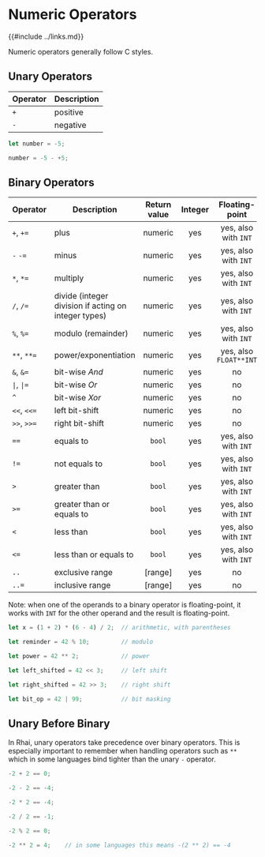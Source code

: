 Numeric Operators
=================

{{#include ../links.md}}

Numeric operators generally follow C styles.

Unary Operators
---------------

| Operator | Description |
| -------- | ----------- |
| `+`      | positive    |
| `-`      | negative    |

```rust no_run
let number = -5;

number = -5 - +5;
```

Binary Operators
----------------

| Operator                          | Description                                          | Return value | Integer |     Floating-point     | [`Decimal`][rust_decimal] |
| --------------------------------- | ---------------------------------------------------- | :----------: | :-----: | :--------------------: | :-----------------------: |
| `+`, `+=`                         | plus                                                 |   numeric    |   yes   |  yes, also with `INT`  |   yes, also with `INT`    |
| `-` `-=`                          | minus                                                |   numeric    |   yes   |  yes, also with `INT`  |   yes, also with `INT`    |
| `*`, `*=`                         | multiply                                             |   numeric    |   yes   |  yes, also with `INT`  |   yes, also with `INT`    |
| `/`, `/=`                         | divide (integer division if acting on integer types) |   numeric    |   yes   |  yes, also with `INT`  |   yes, also with `INT`    |
| `%`, `%=`                         | modulo (remainder)                                   |   numeric    |   yes   |  yes, also with `INT`  |   yes, also with `INT`    |
| `**`, `**=`                       | power/exponentiation                                 |   numeric    |   yes   | yes, also `FLOAT**INT` |            no             |
| `&`, `&=`                         | bit-wise _And_                                       |   numeric    |   yes   |           no           |            no             |
| <code>\|</code>, <code>\|=</code> | bit-wise _Or_                                        |   numeric    |   yes   |           no           |            no             |
| `^`                               | bit-wise _Xor_                                       |   numeric    |   yes   |           no           |            no             |
| `<<`, `<<=`                       | left bit-shift                                       |   numeric    |   yes   |           no           |            no             |
| `>>`, `>>=`                       | right bit-shift                                      |   numeric    |   yes   |           no           |            no             |
| `==`                              | equals to                                            |    `bool`    |   yes   |  yes, also with `INT`  |   yes, also with `INT`    |
| `!=`                              | not equals to                                        |    `bool`    |   yes   |  yes, also with `INT`  |   yes, also with `INT`    |
| `>`                               | greater than                                         |    `bool`    |   yes   |  yes, also with `INT`  |   yes, also with `INT`    |
| `>=`                              | greater than or equals to                            |    `bool`    |   yes   |  yes, also with `INT`  |   yes, also with `INT`    |
| `<`                               | less than                                            |    `bool`    |   yes   |  yes, also with `INT`  |   yes, also with `INT`    |
| `<=`                              | less than or equals to                               |    `bool`    |   yes   |  yes, also with `INT`  |   yes, also with `INT`    |
| `..`                              | exclusive range                                      |   [range]    |   yes   |           no           |            no             |
| `..=`                             | inclusive range                                      |   [range]    |   yes   |           no           |            no             |

Note: when one of the operands to a binary operator is floating-point, it works with `INT` for the
other operand and the result is floating-point.

```rust no_run
let x = (1 + 2) * (6 - 4) / 2;  // arithmetic, with parentheses

let reminder = 42 % 10;         // modulo

let power = 42 ** 2;            // power

let left_shifted = 42 << 3;     // left shift

let right_shifted = 42 >> 3;    // right shift

let bit_op = 42 | 99;           // bit masking
```


Unary Before Binary
-------------------

In Rhai, unary operators take precedence over binary operators.  This is especially important to
remember when handling operators such as `**` which in some languages bind tighter than the unary
`-` operator.

```rust no_run
-2 + 2 == 0;

-2 - 2 == -4;

-2 * 2 == -4;

-2 / 2 == -1;

-2 % 2 == 0;

-2 ** 2 = 4;    // in some languages this means -(2 ** 2) == -4
```
